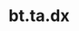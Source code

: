 <div itemscope itemtype="http://developers.google.com/ReferenceObject">
<meta itemprop="name" content="bt.ta.dx" />
<meta itemprop="path" content="Stable" />
</div>

# bt.ta.dx

<!-- Insert buttons and diff -->

<table class="tfo-notebook-buttons tfo-api nocontent" align="left">

</table>





<pre class="devsite-click-to-copy prettyprint lang-py tfo-signature-link">
<code>bt.ta.dx(
    *args, **kwargs
) -> np.array
</code></pre>



<!-- Placeholder for "Used in" -->
